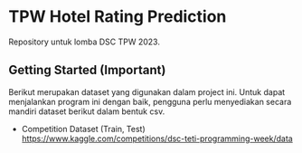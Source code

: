 # TPW Hotel Rating Prediction

Repository untuk lomba DSC TPW 2023.

## Getting Started (Important)

Berikut merupakan dataset yang digunakan dalam project ini. Untuk dapat menjalankan program ini dengan baik, pengguna perlu menyediakan secara mandiri dataset berikut dalam bentuk csv.
- Competition Dataset (Train, Test)<br>
  https://www.kaggle.com/competitions/dsc-teti-programming-week/data



